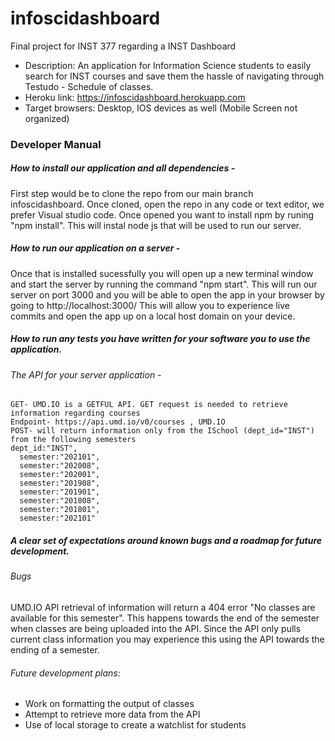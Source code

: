 # infoscidashboard
Final project for INST 377 regarding a INST Dashboard 

* Description: An application for Information Science students to easily search for INST courses and save them the hassle of navigating through Testudo - Schedule of classes.
* Heroku link: https://infoscidashboard.herokuapp.com
* Target browsers: Desktop, IOS devices as well (Mobile Screen not organized)


### Developer Manual
##### How to install our application and all dependencies -
First step would be to clone the repo from our main branch infoscidashboard. Once cloned, open the repo in any code or text editor, we prefer Visual studio code. Once opened you want to install npm by runing "npm install". This will instal node js that will be used to run our server.
##### How to run our application on a server -
Once that is installed sucessfully you will open up a new terminal window and start the server by running the command "npm start". This will run our server on port 3000 and you will be able to open the app in your browser by going to http://localhost:3000/ This will allow you to experience live commits and open the app up on a local host domain on your device.
##### How to run any tests you have written for your software you to use the application.
###### The API for your server application - 
    GET- UMD.IO is a GETFUL API. GET request is needed to retrieve information regarding courses
    Endpoint- https://api.umd.io/v0/courses , UMD.IO
    POST- will return information only from the ISchool (dept_id="INST") from the following semesters 
    dept_id:"INST",
      semester:"202101",
      semester:"202008",
      semester:"202001",
      semester:"201908",
      semester:"201901",
      semester:"201808",
      semester:"201801",
      semester:"202101"
##### A clear set of expectations around known bugs and a roadmap for future development.
###### Bugs 
UMD.IO API retrieval of information will return a 404 error "No classes are available for this semester". This happens towards the end of the semester when classes are being uploaded into the API. Since the API only pulls current class information you may experience this using the API towards the ending of a semester. 
###### Future development plans: 
* Work on formatting the output of classes
* Attempt to retrieve more data from the API
* Use of local storage to create a watchlist for students 